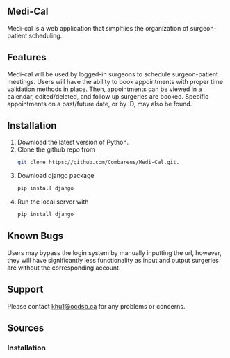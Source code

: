 ## Medi-Cal
Medi-cal is a web application that simplfiies the organization of surgeon-patient scheduling.
## Features
Medi-cal will be used by logged-in surgeons to schedule surgeon-patient meetings. Users will have the ability to book appointments with proper time validation methods in place. Then, appointments can be viewed in a calendar, edited/deleted, and follow up surgeries are booked. Specific appointments on a past/future date, or by ID, may also be found. 
## Installation
1. Download the latest version of Python.
2. Clone the github repo from 
   ```sh
   git clone https://github.com/Combareus/Medi-Cal.git. 
   ```
2. Download django package
   ```sh
   pip install django
   ```
3. Run the local server with
   ```sh
   pip install django
   ```


## Known Bugs
Users may bypass the login system by manually inputting the url, however, they will have significantly less functionality as input and output surgeries are without the corresponding account.
## Support 
Please contact khu1@ocdsb.ca for any problems or concerns.
## Sources

### Installation


